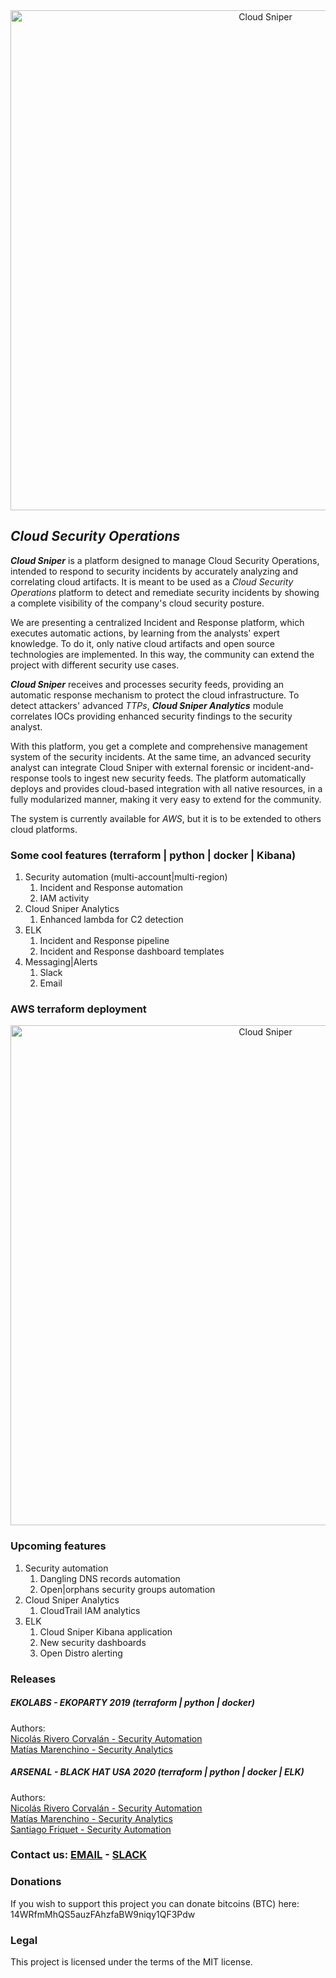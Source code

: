<div style="text-align:center"><img src="./images/dashboard.png" alt="Cloud Sniper" width=800px/></div>


## *Cloud Security Operations*

***Cloud Sniper*** is a platform designed to manage Cloud Security Operations, intended to respond to security incidents by accurately analyzing and correlating cloud artifacts. It is meant to be used as a *Cloud Security Operations* platform to detect and remediate security incidents by showing a complete visibility of the company's cloud security posture.

We are presenting a centralized Incident and Response platform, which executes automatic actions, by learning from the analysts' expert knowledge. To do it, only native cloud artifacts and open source technologies are implemented. In this way, the community can extend the project with different security use cases.

***Cloud Sniper*** receives and processes security feeds, providing an automatic response mechanism to protect the cloud infrastructure. To detect attackers' advanced *TTPs*, ***Cloud Sniper Analytics*** module correlates IOCs providing enhanced security findings to the security analyst.

With this platform, you get a complete and comprehensive management system of the security incidents. At the same time, an advanced security analyst can integrate Cloud Sniper with external forensic or incident-and-response tools to ingest new security feeds. The platform automatically deploys and provides cloud-based integration with all native resources, in a fully modularized manner, making it very easy to extend for the community.

The system is currently available for *AWS*, but it is to be extended to others cloud platforms.

### Some cool features (terraform | python | docker | Kibana)

1. Security automation (multi-account|multi-region)
   1. Incident and Response automation
   2. IAM activity
2. Cloud Sniper Analytics
   1. Enhanced lambda for C2 detection
3. ELK
   1. Incident and Response pipeline
   2. Incident and Response dashboard templates
4. Messaging|Alerts
   1. Slack
   2. Email


### AWS terraform deployment

<div style="text-align:center"><img src="./images/deployment.png" alt="Cloud Sniper" width=800px/></div>

### Upcoming features

1. Security automation
   1. Dangling DNS records automation
   2. Open|orphans security groups automation
2. Cloud Sniper Analytics
   1. CloudTrail IAM analytics
3. ELK
   1. Cloud Sniper Kibana application
   2. New security dashboards
   3. Open Distro alerting


### Releases

#####  EKOLABS - EKOPARTY 2019 (terraform | python | docker)
Authors:  
[Nicolás Rivero Corvalán - Security Automation](https://www.linkedin.com/in/riveronicolas/)  
[Matías Marenchino - Security Analytics](https://www.linkedin.com/in/mlmarenchino/)

#####  ARSENAL - BLACK HAT USA 2020 (terraform | python | docker | ELK)
Authors:  
[Nicolás Rivero Corvalán - Security Automation](https://www.linkedin.com/in/riveronicolas/)  
[Matías Marenchino - Security Analytics](https://www.linkedin.com/in/mlmarenchino/)  
[Santiago Friquet - Security Automation](https://www.linkedin.com/in/santiago-friquet/)

### Contact us: [EMAIL](mailto:cloudsniper.cba@gmail.com) - [SLACK](https://join.slack.com/t/cloudsniper/shared_invite/zt-gdto90pu-C25tsP54IOqTZd8ykQHmTw)


### Donations

If you wish to support this project you can donate bitcoins (BTC) here: 14WRfmMhQS5auzFAhzfaBW9niqy1QF3Pdw


### Legal

This project is licensed under the terms of the MIT license.
